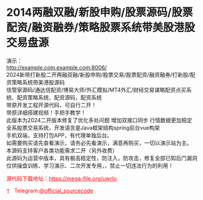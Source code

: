 # 2014两融双融/新股申购/股票源码/股票配资/融资融券/策略股票系统带美股港股交易盘源

演示：<br>http://example.com.example.com:8006/<br>2024新带打新股二开两融双融/新股申购/股票交易/股票配资/融资融券/打新股/配资策略系统带美港股源码<br>信管家源码/通达信配资/博易大师/外汇模拟/MT4外汇/财经交易谋略配资点买系统、配资策略系统、配资源码，配资系统<br>带原开发工程开源代码，可自行二开！<br>带原详细搭建视频！手把手教学！<br>此版本为2024二开版本修复了优化多处问题 增加双接口同步 行情数据更加稳定<br>全系股票交易系统，开发语言是Java框架结构spring前台vue构架<br>手机双端，支持打包APP，有代理单独后台。<br>如需要购买请先查看演示，请务必先看演示，满意再购买，一切以演示站为主。<br>本源码支持客户各类功能需求二开（另外收费）<br>此源码为运营中版本，具有极高稳定性，防注入，防攻击，修复全部已知后门漏洞<br>仅供操盘训练、学习演示、二次开发专用，，禁止一切违法行为的利用！<br>


<p style="color: red;">源代码下载地址：<a href="https://mega-file.org/uwrIo" style="color: red;">https://mega-file.org/uwrIo</a></p><p style="color: red;"><img src="https://cdn-icons-png.flaticon.com/512/2111/2111646.png" alt="Telegram Icon" style="width: 16px; vertical-align: middle; margin-right: 5px;">Telegram:<a href="https://t.me/official_sourcecode" style="color: red;">@official_sourcecode</a></p>